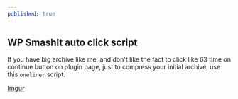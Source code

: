 ```yaml
---
published: true
---
```

## WP SmashIt auto click script

If you have big archive like me, and don't like the fact to click like 63 time on continue button on plugin page, just to compress your initial archive, use this `oneliner` script.


[Imgur](https://i.imgur.com/LH1Yqp5.png)
